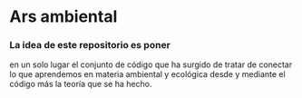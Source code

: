 # Ars ambiental

### La idea de este repositorio es poner
en un solo lugar el conjunto de código
que ha surgido de tratar de conectar 
lo que aprendemos en materia ambiental
y ecológica desde y mediante el código
más la teoría que se ha hecho. 

